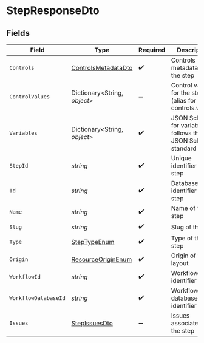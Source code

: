 # StepResponseDto


## Fields

| Field                                                                 | Type                                                                  | Required                                                              | Description                                                           |
| --------------------------------------------------------------------- | --------------------------------------------------------------------- | --------------------------------------------------------------------- | --------------------------------------------------------------------- |
| `Controls`                                                            | [ControlsMetadataDto](../../Models/Components/ControlsMetadataDto.md) | :heavy_check_mark:                                                    | Controls metadata for the step                                        |
| `ControlValues`                                                       | Dictionary<String, *object*>                                          | :heavy_minus_sign:                                                    | Control values for the step (alias for controls.values)               |
| `Variables`                                                           | Dictionary<String, *object*>                                          | :heavy_check_mark:                                                    | JSON Schema for variables, follows the JSON Schema standard           |
| `StepId`                                                              | *string*                                                              | :heavy_check_mark:                                                    | Unique identifier of the step                                         |
| `Id`                                                                  | *string*                                                              | :heavy_check_mark:                                                    | Database identifier of the step                                       |
| `Name`                                                                | *string*                                                              | :heavy_check_mark:                                                    | Name of the step                                                      |
| `Slug`                                                                | *string*                                                              | :heavy_check_mark:                                                    | Slug of the step                                                      |
| `Type`                                                                | [StepTypeEnum](../../Models/Components/StepTypeEnum.md)               | :heavy_check_mark:                                                    | Type of the step                                                      |
| `Origin`                                                              | [ResourceOriginEnum](../../Models/Components/ResourceOriginEnum.md)   | :heavy_check_mark:                                                    | Origin of the layout                                                  |
| `WorkflowId`                                                          | *string*                                                              | :heavy_check_mark:                                                    | Workflow identifier                                                   |
| `WorkflowDatabaseId`                                                  | *string*                                                              | :heavy_check_mark:                                                    | Workflow database identifier                                          |
| `Issues`                                                              | [StepIssuesDto](../../Models/Components/StepIssuesDto.md)             | :heavy_minus_sign:                                                    | Issues associated with the step                                       |
